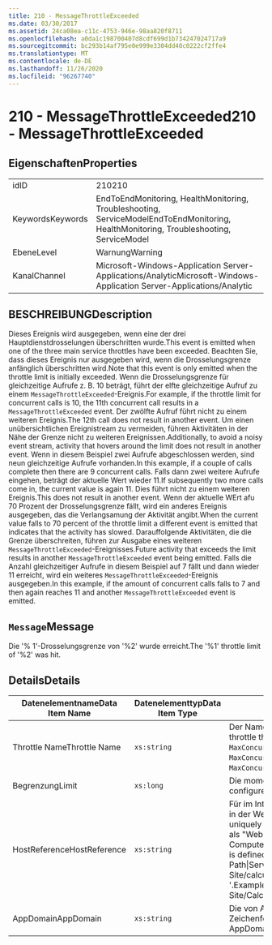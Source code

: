 ```yaml
---
title: 210 - MessageThrottleExceeded
ms.date: 03/30/2017
ms.assetid: 24ca08ea-c11c-4753-946e-98aa820f8711
ms.openlocfilehash: a0da1c198700407d8cdf699d1b734247024717a9
ms.sourcegitcommit: bc293b14af795e0e999e3304dd40c0222cf2ffe4
ms.translationtype: MT
ms.contentlocale: de-DE
ms.lasthandoff: 11/26/2020
ms.locfileid: "96267740"
---
```

# <a name="210---messagethrottleexceeded"></a><span data-ttu-id="24cfc-102">210 - MessageThrottleExceeded</span><span class="sxs-lookup"><span data-stu-id="24cfc-102">210 - MessageThrottleExceeded</span></span>

## <a name="properties"></a><span data-ttu-id="24cfc-103">Eigenschaften</span><span class="sxs-lookup"><span data-stu-id="24cfc-103">Properties</span></span>  
  
|||  
|-|-|  
|<span data-ttu-id="24cfc-104">id</span><span class="sxs-lookup"><span data-stu-id="24cfc-104">ID</span></span>|<span data-ttu-id="24cfc-105">210</span><span class="sxs-lookup"><span data-stu-id="24cfc-105">210</span></span>|  
|<span data-ttu-id="24cfc-106">Keywords</span><span class="sxs-lookup"><span data-stu-id="24cfc-106">Keywords</span></span>|<span data-ttu-id="24cfc-107">EndToEndMonitoring, HealthMonitoring, Troubleshooting, ServiceModel</span><span class="sxs-lookup"><span data-stu-id="24cfc-107">EndToEndMonitoring, HealthMonitoring, Troubleshooting, ServiceModel</span></span>|  
|<span data-ttu-id="24cfc-108">Ebene</span><span class="sxs-lookup"><span data-stu-id="24cfc-108">Level</span></span>|<span data-ttu-id="24cfc-109">Warnung</span><span class="sxs-lookup"><span data-stu-id="24cfc-109">Warning</span></span>|  
|<span data-ttu-id="24cfc-110">Kanal</span><span class="sxs-lookup"><span data-stu-id="24cfc-110">Channel</span></span>|<span data-ttu-id="24cfc-111">Microsoft-Windows-Application Server-Applications/Analytic</span><span class="sxs-lookup"><span data-stu-id="24cfc-111">Microsoft-Windows-Application Server-Applications/Analytic</span></span>|  
  
## <a name="description"></a><span data-ttu-id="24cfc-112">BESCHREIBUNG</span><span class="sxs-lookup"><span data-stu-id="24cfc-112">Description</span></span>  

 <span data-ttu-id="24cfc-113">Dieses Ereignis wird ausgegeben, wenn eine der drei Hauptdienstdrosselungen überschritten wurde.</span><span class="sxs-lookup"><span data-stu-id="24cfc-113">This event is emitted when one of the three main service throttles have been exceeded.</span></span> <span data-ttu-id="24cfc-114">Beachten Sie, dass dieses Ereignis nur ausgegeben wird, wenn die Drosselungsgrenze anfänglich überschritten wird.</span><span class="sxs-lookup"><span data-stu-id="24cfc-114">Note that this event is only emitted when the throttle limit is initially exceeded.</span></span> <span data-ttu-id="24cfc-115">Wenn die Drosselungsgrenze für gleichzeitige Aufrufe z. B. 10 beträgt, führt der elfte gleichzeitige Aufruf zu einem `MessageThrottleExceeded`-Ereignis.</span><span class="sxs-lookup"><span data-stu-id="24cfc-115">For example, if the throttle limit for concurrent calls is 10, the 11th concurrent call results in a `MessageThrottleExceeded` event.</span></span> <span data-ttu-id="24cfc-116">Der zwölfte Aufruf führt nicht zu einem weiteren Ereignis.</span><span class="sxs-lookup"><span data-stu-id="24cfc-116">The 12th call does not result in another event.</span></span> <span data-ttu-id="24cfc-117">Um einen unübersichtlichen Ereignistream zu vermeiden, führen Aktivitäten in der Nähe der Grenze nicht zu weiteren Ereignissen.</span><span class="sxs-lookup"><span data-stu-id="24cfc-117">Additionally, to avoid a noisy event stream, activity that hovers around the limit does not result in another event.</span></span> <span data-ttu-id="24cfc-118">Wenn in diesem Beispiel zwei Aufrufe abgeschlossen werden, sind neun gleichzeitige Aufrufe vorhanden.</span><span class="sxs-lookup"><span data-stu-id="24cfc-118">In this example, if a couple of calls complete then there are 9 concurrent calls.</span></span> <span data-ttu-id="24cfc-119">Falls dann zwei weitere Aufrufe eingehen, beträgt der aktuelle Wert wieder 11.</span><span class="sxs-lookup"><span data-stu-id="24cfc-119">If subsequently two more calls come in, the current value is again 11.</span></span> <span data-ttu-id="24cfc-120">Dies führt nicht zu einem weiteren Ereignis.</span><span class="sxs-lookup"><span data-stu-id="24cfc-120">This does not result in another event.</span></span> <span data-ttu-id="24cfc-121">Wenn der aktuelle WErt afu 70 Prozent der Drosselungsgrenze fällt, wird ein anderes Ereignis ausgegeben, das die Verlangsamung der Aktivität angibt.</span><span class="sxs-lookup"><span data-stu-id="24cfc-121">When the current value falls to 70 percent of the throttle limit a different event is emitted that indicates that the activity has slowed.</span></span> <span data-ttu-id="24cfc-122">Darauffolgende Aktivitäten, die die Grenze überschreiten, führen zur Ausgabe eines weiteren `MessageThrottleExceeded`-Ereignisses.</span><span class="sxs-lookup"><span data-stu-id="24cfc-122">Future activity that exceeds the limit results in another `MessageThrottleExceeded` event being emitted.</span></span> <span data-ttu-id="24cfc-123">Falls die Anzahl gleichzeitiger Aufrufe in diesem Beispiel auf 7 fällt und dann wieder 11 erreicht, wird ein weiteres `MessageThrottleExceeded`-Ereignis ausgegeben.</span><span class="sxs-lookup"><span data-stu-id="24cfc-123">In this example, if the amount of concurrent calls falls to 7 and then again reaches 11 and another `MessageThrottleExceeded` event is emitted.</span></span>  
  
## <a name="message"></a><span data-ttu-id="24cfc-124">`Message`</span><span class="sxs-lookup"><span data-stu-id="24cfc-124">Message</span></span>  

 <span data-ttu-id="24cfc-125">Die '% 1'-Drosselungsgrenze von '%2' wurde erreicht.</span><span class="sxs-lookup"><span data-stu-id="24cfc-125">The '%1' throttle limit of '%2' was hit.</span></span>  
  
## <a name="details"></a><span data-ttu-id="24cfc-126">Details</span><span class="sxs-lookup"><span data-stu-id="24cfc-126">Details</span></span>  
  
|<span data-ttu-id="24cfc-127">Datenelementname</span><span class="sxs-lookup"><span data-stu-id="24cfc-127">Data Item Name</span></span>|<span data-ttu-id="24cfc-128">Datenelementtyp</span><span class="sxs-lookup"><span data-stu-id="24cfc-128">Data Item Type</span></span>|<span data-ttu-id="24cfc-129">BESCHREIBUNG</span><span class="sxs-lookup"><span data-stu-id="24cfc-129">Description</span></span>|  
|--------------------|--------------------|-----------------|  
|<span data-ttu-id="24cfc-130">Throttle Name</span><span class="sxs-lookup"><span data-stu-id="24cfc-130">Throttle Name</span></span>|`xs:string`|<span data-ttu-id="24cfc-131">Der Name der Drosselung, die überschritten wurde.</span><span class="sxs-lookup"><span data-stu-id="24cfc-131">The name of the throttle that has been exceeded.</span></span> <span data-ttu-id="24cfc-132">Dies ist entweder `MaxConcurrentCalls`, `MaxConcurrentInstances` oder `MaxConcurrentSessions`.</span><span class="sxs-lookup"><span data-stu-id="24cfc-132">Either `MaxConcurrentCalls`, `MaxConcurrentInstances`, or `MaxConcurrentSessions`,</span></span>|  
|<span data-ttu-id="24cfc-133">Begrenzung</span><span class="sxs-lookup"><span data-stu-id="24cfc-133">Limit</span></span>|`xs:long`|<span data-ttu-id="24cfc-134">Die momentan konfigurierte Grenze der Drosselung.</span><span class="sxs-lookup"><span data-stu-id="24cfc-134">The currently configured limit of the throttle.</span></span>|  
|<span data-ttu-id="24cfc-135">HostReference</span><span class="sxs-lookup"><span data-stu-id="24cfc-135">HostReference</span></span>|`xs:string`|<span data-ttu-id="24cfc-136">Für im Internet gehostete Dienste identifiziert dieses Feld den Dienst in der Webhierarchie eindeutig.</span><span class="sxs-lookup"><span data-stu-id="24cfc-136">For Web-hosted services, this field uniquely identifies the service in the Web hierarchy.</span></span> <span data-ttu-id="24cfc-137">Sein Format ist als "Website Name Anwendungspfad für virtuelle Computer&#124;virtuellen Dienst Pfad&#124;Dienst Name '" definiert.</span><span class="sxs-lookup"><span data-stu-id="24cfc-137">Its format is defined as 'Web Site Name Application Virtual Path&#124;Service Virtual Path&#124;ServiceName'.</span></span> <span data-ttu-id="24cfc-138">Beispiel: "Default Web Site/calculatorapplication&#124;/CalculatorService.svc&#124;CalculatorService '.</span><span class="sxs-lookup"><span data-stu-id="24cfc-138">Example: 'Default Web Site/CalculatorApplication&#124;/CalculatorService.svc&#124;CalculatorService'.</span></span>|  
|<span data-ttu-id="24cfc-139">AppDomain</span><span class="sxs-lookup"><span data-stu-id="24cfc-139">AppDomain</span></span>|`xs:string`|<span data-ttu-id="24cfc-140">Die von AppDomain.CurrentDomain.FriendlyName zurückgegebene Zeichenfolge.</span><span class="sxs-lookup"><span data-stu-id="24cfc-140">The string returned by AppDomain.CurrentDomain.FriendlyName.</span></span>|
